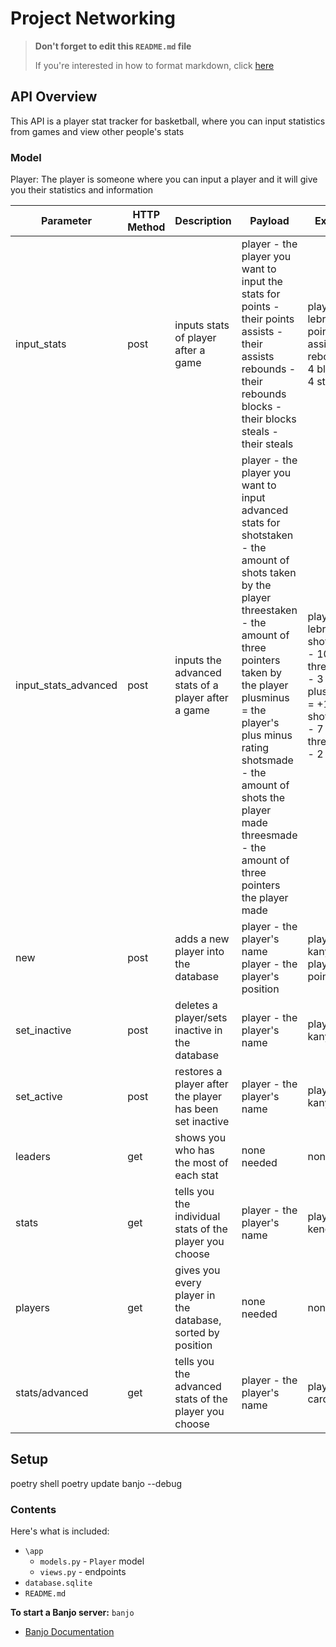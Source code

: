 # Project Networking


> **Don't forget to edit this `README.md` file**
>
> If you're interested in how to format markdown, click [here](https://www.markdownguide.org/basic-syntax/#images-1)

## API Overview
This API is a player stat tracker for basketball, where you can input statistics from games and view other people's stats

### Model
Player: The player is someone where you can input a player and it will give you their statistics and information

| **Parameter**        | **HTTP Method** | **Description**                                            | **Payload**                                                                                                                                                                                                                                                                                                                        | **Example**                                                                                  |
|----------------------|-----------------|------------------------------------------------------------|------------------------------------------------------------------------------------------------------------------------------------------------------------------------------------------------------------------------------------------------------------------------------------------------------------------------------------|----------------------------------------------------------------------------------------------|
| input_stats          | post            | inputs stats of player after a game                        | player - the player you want to input the stats for points - their points assists - their assists rebounds - their rebounds blocks - their blocks steals - their steals                                                                                                                                                            | player - lebron points - 20 assists - 2 rebounds - 4 blocks - 4 steals - 2                   |
| input_stats_advanced | post            | inputs the advanced stats of a player after a game         | player - the player you want to input advanced stats for shotstaken - the amount of shots taken by the player threestaken - the amount of three pointers taken by the player plusminus = the player's plus minus rating shotsmade - the amount of shots the player made threesmade - the amount of three pointers the player made  | player - lebron shotstaken - 10 threestaken - 3 plusminus = +13 shotsmade - 7 threesmade - 2 |
| new                  | post            | adds a new player into the database                        | player - the player's name player - the player's position                                                                                                                                                                                                                                                                          | player - kanye player - point guard                                                          |
| set_inactive         | post            | deletes a player/sets inactive in the database             | player - the player's name                                                                                                                                                                                                                                                                                                         | player - kanye                                                                               |
| set_active           | post            | restores a player after the player has been set inactive   | player - the player's name                                                                                                                                                                                                                                                                                                         | player - kanye                                                                               |
| leaders              | get             | shows you who has the most of each stat                    | none needed                                                                                                                                                                                                                                                                                                                        | none                                                                                         |
| stats                | get             | tells you the individual stats of the player you choose    | player - the player's name                                                                                                                                                                                                                                                                                                         | player - kendrick                                                                            |
| players              | get             | gives you every player in the database, sorted by position | none needed                                                                                                                                                                                                                                                                                                                        | none                                                                                         |
| stats/advanced       | get             | tells you the advanced stats of the player you choose      | player - the player's name                                                                                                                                                                                                                                                                                                         | player - cardi b                                                                             |                                                                  |
## Setup
poetry shell
poetry update
banjo --debug
### Contents

Here's what is included:
- `\app`
    - `models.py` - `Player` model
    - `views.py` - endpoints
- `database.sqlite`  
- `README.md` 

**To start a Banjo server:** `banjo` 
- [Banjo Documentation](https://the-isf-academy.github.io/banjo_docs/player/)



